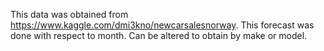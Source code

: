 This data was obtained from https://www.kaggle.com/dmi3kno/newcarsalesnorway. This forecast was done with respect to month.
Can be altered to obtain by make or model.

